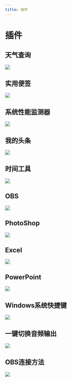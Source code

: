 ```yaml
---
title: 插件
---
```


# **插件**

## 天气查询

<a href="https://www.bilibili.com/video/BV1dX4y1E7TL/" target="_blank" ><img src='https://hotspot-oss-bucket.oss-cn-shenzhen.aliyuncs.com/manual/zh_CN/E插件/E001天气查询插件.jpg'/></a>


## 实用便签

<a href="https://www.bilibili.com/video/BV1Xw411p7ci/" target="_blank"><img src='https://hotspot-oss-bucket.oss-cn-shenzhen.aliyuncs.com/manual/zh_CN/E插件/E002实用便签插件.jpg'/></a>

## 系统性能监测器

<a href="https://www.bilibili.com/video/BV1Su4y1N7Yu/" target="_blank"><img src='https://hotspot-oss-bucket.oss-cn-shenzhen.aliyuncs.com/manual/zh_CN/E插件/E003系统性能检测器.jpg'/></a>

## 我的头条

<a href="https://www.bilibili.com/video/BV1bw411p7VM/" target="_blank"><img src='https://hotspot-oss-bucket.oss-cn-shenzhen.aliyuncs.com/manual/zh_CN/E插件/E004我的头条插件.jpg'/></a>

## 时间工具

<a href="https://www.bilibili.com/video/BV1qN411M7TK/" target="_blank"><img src='https://hotspot-oss-bucket.oss-cn-shenzhen.aliyuncs.com/manual/zh_CN/E插件/E005时间选项插件.jpg'/></a>

## OBS

<a href="https://www.bilibili.com/video/BV1ez4y1v781/" target="_blank"><img src='https://hotspot-oss-bucket.oss-cn-shenzhen.aliyuncs.com/manual/zh_CN/E插件/E006 OBS插件使用.jpg'/></a>

## PhotoShop

<a href="https://www.bilibili.com/video/BV1gu411x7bM/" target="_blank"><img src='https://hotspot-oss-bucket.oss-cn-shenzhen.aliyuncs.com/manual/zh_CN/E插件/E007 photoshop插件使用.jpg'/></a>

## Excel

<a href="https://www.bilibili.com/video/BV1yN4y1e7nW/" target="_blank"><img src='https://hotspot-oss-bucket.oss-cn-shenzhen.aliyuncs.com/manual/zh_CN/E插件/E008 Excel插件使用.jpg'/></a>

## PowerPoint

<a href="https://www.bilibili.com/video/BV1vc411D7u6/" target="_blank"><img src='https://hotspot-oss-bucket.oss-cn-shenzhen.aliyuncs.com/manual/zh_CN/E插件/E09 Powerpoint插件使用.jpg'/></a>

## Windows系统快捷键

<a href="https://www.bilibili.com/video/BV1jW4y1Q78u/" target="_blank"><img src='https://hotspot-oss-bucket.oss-cn-shenzhen.aliyuncs.com/manual/zh_CN/E插件/E010 windows系统快捷键.jpg'/></a>

## 一键切换音频输出

<a href="https://www.bilibili.com/video/BV1wj421S7u8/" target="_blank"><img src='https://cdn.key123.vip/manual/zh_CN/E插件/E011 一键切换音频输出教程.jpg'/></a>

## OBS连接方法

<a href="https://www.bilibili.com/video/BV1r64y177GM/" target="_blank"><img src='https://cdn.key123.vip/manual/zh_CN/E插件/E012 OBS连接StreamDock教程.jpg'/></a>